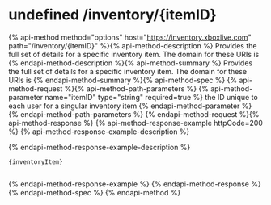 # undefined /inventory/{itemID}

{% api-method method="options" host="https://inventory.xboxlive.com" path="/inventory/{itemID}" %}{% api-method-description %}
Provides the full set of details for a specific inventory item. The domain for these URIs is 
{% endapi-method-description %}{% api-method-summary %}
Provides the full set of details for a specific inventory item. The domain for these URIs is 
{% endapi-method-summary %}{% api-method-spec %}
{% api-method-request %}{% api-method-path-parameters %}
{% api-method-parameter name="itemID" type="string" required=true %}
the ID unique to each user for a singular inventory item
{% endapi-method-parameter %}
{% endapi-method-path-parameters %}
{% endapi-method-request %}{% api-method-response %}
{% api-method-response-example httpCode=200 %}
{% api-method-response-example-description %}

{% endapi-method-response-example-description %}

```text
{inventoryItem}
         

```
{% endapi-method-response-example %}
{% endapi-method-response %}{% endapi-method-spec %}
{% endapi-method %}